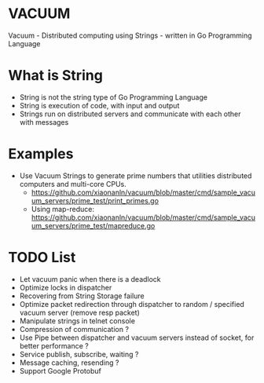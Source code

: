 # VACUUM
Vacuum - Distributed computing using Strings - written in Go Programming Language

# What is String
* String is not the string type of Go Programming Language
* String is execution of code, with input and output
* Strings run on distributed servers and communicate with each other with messages

# Examples
* Use Vacuum Strings to generate prime numbers that utilities distributed computers and multi-core CPUs.
  * https://github.com/xiaonanln/vacuum/blob/master/cmd/sample_vacuum_servers/prime_test/print_primes.go
  * Using map-reduce: https://github.com/xiaonanln/vacuum/blob/master/cmd/sample_vacuum_servers/prime_test/mapreduce.go

# TODO List
* Let vacuum panic when there is a deadlock
* Optimize locks in dispatcher
* Recovering from String Storage failure 
* Optimize packet redirection through dispatcher to random / specified vacuum server (remove resp packet)
* Manipulate strings in telnet console
* Compression of communication ?
* Use Pipe between dispatcher and vacuum servers instead of socket, for better performance ?
* Service publish, subscribe, waiting ?
* Message caching, resending ?
* Support Google Protobuf